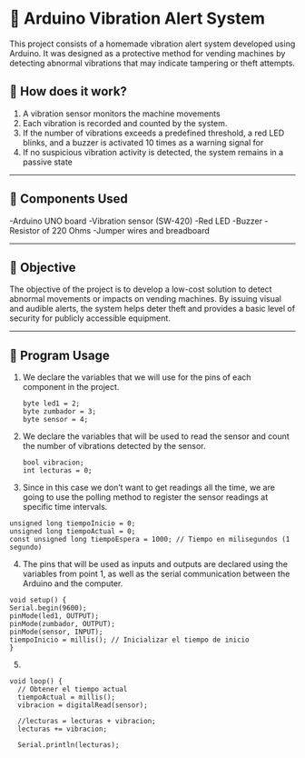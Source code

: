 # 🚨 Arduino Vibration Alert System

This project consists of a homemade vibration alert system developed using Arduino. It was designed as a protective method for vending machines by detecting abnormal vibrations that may indicate tampering or theft attempts.


## 🔧 How does it work?

  1. A vibration sensor monitors the machine movements
  2. Each vibration is recorded and counted by the system.
  3. If the number of vibrations exceeds a predefined threshold, a red LED blinks, and a buzzer is activated 10 times as a warning signal for 
  4. If no suspicious vibration activity is detected, the system remains in a passive state

---

## 🧰 Components Used

-Arduino UNO board
-Vibration sensor (SW-420)
-Red LED
-Buzzer
-Resistor of 220 Ohms
-Jumper wires and breadboard

---



## 🎯 Objective

The objective of the project is to develop a low-cost solution to detect abnormal movements or impacts on vending machines. By issuing visual and audible alerts, the system helps deter theft and provides a basic level of security for publicly accessible equipment.

---

##  🧐 Program Usage

1. We declare the variables that we will use for the pins of each component in the project.
   ```
   byte led1 = 2;
   byte zumbador = 3;
   byte sensor = 4;
   ```
2. We declare the variables that will be used to read the sensor and count the number of vibrations detected by the sensor.
    ```
   bool vibracion;
   int lecturas = 0;
    
   ```
3. Since in this case we don’t want to get readings all the time, we are going to use the polling method to register the sensor readings at specific time intervals.
  ```
  unsigned long tiempoInicio = 0;
  unsigned long tiempoActual = 0;
  const unsigned long tiempoEspera = 1000; // Tiempo en milisegundos (1 segundo)
  ```
4. The pins that will be used as inputs and outputs are declared using the variables from point 1, as well as the serial communication between the Arduino and the computer.
  ```
  void setup() {
  Serial.begin(9600);
  pinMode(led1, OUTPUT);
  pinMode(zumbador, OUTPUT);
  pinMode(sensor, INPUT);
  tiempoInicio = millis(); // Inicializar el tiempo de inicio
}
```
5. 
```
void loop() {
  // Obtener el tiempo actual
  tiempoActual = millis();
  vibracion = digitalRead(sensor);

  //lecturas = lecturas + vibracion;
  lecturas += vibracion;

  Serial.println(lecturas);
```




   



